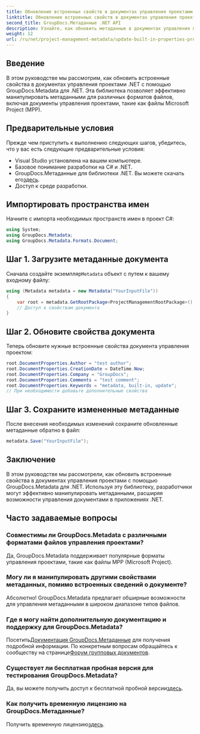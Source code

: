 ```yaml
---
title: Обновление встроенных свойств в документах управления проектами .NET
linktitle: Обновление встроенных свойств в документах управления проектами .NET
second_title: GroupDocs.Метаданные .NET API
description: Узнайте, как обновить метаданные в документах управления проектами .NET с помощью GroupDocs.Metadata для .NET. Повышение эффективности управления документами.
weight: 12
url: /ru/net/project-management-metadata/update-built-in-properties-project-management-documents/
---
```

## Введение
В этом руководстве мы рассмотрим, как обновить встроенные свойства в документах управления проектами .NET с помощью GroupDocs.Metadata для .NET. Эта библиотека позволяет эффективно манипулировать метаданными для различных форматов файлов, включая документы управления проектами, такие как файлы Microsoft Project (MPP).
## Предварительные условия
Прежде чем приступить к выполнению следующих шагов, убедитесь, что у вас есть следующие предварительные условия:
- Visual Studio установлена на вашем компьютере.
- Базовое понимание разработки на C# и .NET.
-  GroupDocs.Метаданные для библиотеки .NET. Вы можете скачать его[здесь](https://releases.groupdocs.com/metadata/net/).
- Доступ к среде разработки.

## Импортировать пространства имен
Начните с импорта необходимых пространств имен в проект C#:
```csharp
using System;
using GroupDocs.Metadata;
using GroupDocs.Metadata.Formats.Document;
```
## Шаг 1. Загрузите метаданные документа
 Сначала создайте экземпляр`Metadata` объект с путем к вашему входному файлу:
```csharp
using (Metadata metadata = new Metadata("YourInputFile"))
{
    var root = metadata.GetRootPackage<ProjectManagementRootPackage>();
    // Доступ к свойствам документа
}
```
## Шаг 2. Обновите свойства документа
Теперь обновите нужные встроенные свойства документа управления проектом:
```csharp
root.DocumentProperties.Author = "test author";
root.DocumentProperties.CreationDate = DateTime.Now;
root.DocumentProperties.Company = "GroupDocs";
root.DocumentProperties.Comments = "test comment";
root.DocumentProperties.Keywords = "metadata, built-in, update";
// При необходимости добавьте дополнительные свойства
```
## Шаг 3. Сохраните измененные метаданные
После внесения необходимых изменений сохраните обновленные метаданные обратно в файл:
```csharp
metadata.Save("YourInputFile");
```

## Заключение
В этом руководстве мы рассмотрели, как обновить встроенные свойства в документах управления проектами с помощью GroupDocs.Metadata для .NET. Используя эту библиотеку, разработчики могут эффективно манипулировать метаданными, расширяя возможности управления документами в приложениях .NET.

## Часто задаваемые вопросы
### Совместимы ли GroupDocs.Metadata с различными форматами файлов управления проектами?
Да, GroupDocs.Metadata поддерживает популярные форматы управления проектами, такие как файлы MPP (Microsoft Project).
### Могу ли я манипулировать другими свойствами метаданных, помимо встроенных сведений о документе?
Абсолютно! GroupDocs.Metadata предлагает обширные возможности для управления метаданными в широком диапазоне типов файлов.
### Где я могу найти дополнительную документацию и поддержку для GroupDocs.Metadata?
 Посетить[Документация GroupDocs.Метаданные](https://tutorials.groupdocs.com/metadata/net/) для получения подробной информации. По конкретным вопросам обращайтесь к сообществу на странице[Форум групповых документов](https://forum.groupdocs.com/c/metadata/14).
### Существует ли бесплатная пробная версия для тестирования GroupDocs.Metadata?
 Да, вы можете получить доступ к бесплатной пробной версии[здесь](https://releases.groupdocs.com/).
### Как получить временную лицензию на GroupDocs.Метаданные?
 Получить временную лицензию[здесь](https://purchase.groupdocs.com/temporary-license/).